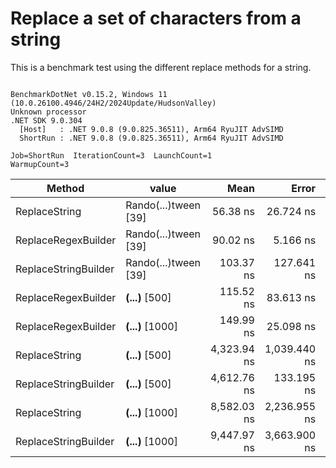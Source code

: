 # Replace a set of characters from a string

This is a benchmark test using the different replace methods for a string.

```

BenchmarkDotNet v0.15.2, Windows 11 (10.0.26100.4946/24H2/2024Update/HudsonValley)
Unknown processor
.NET SDK 9.0.304
  [Host]   : .NET 9.0.8 (9.0.825.36511), Arm64 RyuJIT AdvSIMD
  ShortRun : .NET 9.0.8 (9.0.825.36511), Arm64 RyuJIT AdvSIMD

Job=ShortRun  IterationCount=3  LaunchCount=1  
WarmupCount=3  

```
| Method               | value                | Mean        | Error        | StdDev     | StdErr     | Min         | Max         | Op/s         | Gen0   | Allocated |
|--------------------- |--------------------- |------------:|-------------:|-----------:|-----------:|------------:|------------:|-------------:|-------:|----------:|
| ReplaceString        | Rando(...)tween [39] |    56.38 ns |    26.724 ns |   1.465 ns |   0.846 ns |    55.00 ns |    57.92 ns | 17,735,712.1 | 0.0229 |      96 B |
| ReplaceRegexBuilder  | Rando(...)tween [39] |    90.02 ns |     5.166 ns |   0.283 ns |   0.163 ns |    89.69 ns |    90.21 ns | 11,109,127.6 |      - |         - |
| ReplaceStringBuilder | Rando(...)tween [39] |   103.37 ns |   127.641 ns |   6.996 ns |   4.039 ns |    98.27 ns |   111.35 ns |  9,673,666.2 | 0.0592 |     248 B |
| ReplaceRegexBuilder  | ****(...)**** [500]  |   115.52 ns |    83.613 ns |   4.583 ns |   2.646 ns |   112.86 ns |   120.81 ns |  8,656,708.9 |      - |         - |
| ReplaceRegexBuilder  | ****(...)**** [1000] |   149.99 ns |    25.098 ns |   1.376 ns |   0.794 ns |   148.96 ns |   151.55 ns |  6,667,267.2 |      - |         - |
| ReplaceString        | ****(...)**** [500]  | 4,323.94 ns | 1,039.440 ns |  56.975 ns |  32.895 ns | 4,281.78 ns | 4,388.76 ns |    231,270.7 |      - |      24 B |
| ReplaceStringBuilder | ****(...)**** [500]  | 4,612.76 ns |   133.195 ns |   7.301 ns |   4.215 ns | 4,604.75 ns | 4,619.03 ns |    216,789.8 | 0.2518 |    1072 B |
| ReplaceString        | ****(...)**** [1000] | 8,582.03 ns | 2,236.955 ns | 122.615 ns |  70.792 ns | 8,441.97 ns | 8,670.00 ns |    116,522.6 |      - |      24 B |
| ReplaceStringBuilder | ****(...)**** [1000] | 9,447.97 ns | 3,663.900 ns | 200.831 ns | 115.950 ns | 9,289.41 ns | 9,673.80 ns |    105,842.8 | 0.4883 |    2072 B |
